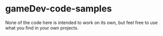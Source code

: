 # gameDev-code-samples

None of the code here is intended to work on its own, but feel free to use what you find in your own projects.
